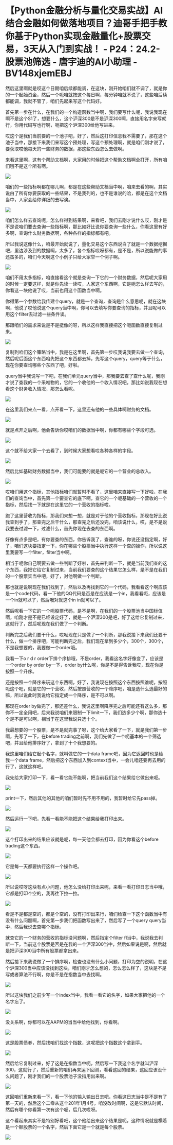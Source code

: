 # 【Python金融分析与量化交易实战】AI结合金融如何做落地项目？迪哥手把手教你基于Python实现金融量化+股票交易，3天从入门到实战！ - P24：24.2-股票池筛选 - 唐宇迪的AI小助理 - BV148xjemEBJ

然后这里啊就是哎这个日期咱后续都能调，在这块，刚开始咱们就不调了，就是你的一个起始资金，然后一个呃咱就按这个每日啊，每分钟咱就不说了，这些咱后续都能调，我就不管了，咱们先起来写这个代码好。

首先第一步在什么，在我们的一个构造函数当中啊，我们要写什么呢，我说我现在啊不是这个S1了，想要什么，这个沪深300是不是沪深300啊，直接用名字来写就行，你用代码写也行啊，呃把这个沪深300给他写进来。

哎这个是我们当前要的一个池子吧，好了，然后这打印信息我不需要了，那在这个池子当中，那接下来我们来写这个预处理，写这个预处理啊，就是咱们刚才说了，要获取哎他每天的一些财务的数据，那这些东西怎么去做啊。

来看这里啊，这有个帮助文档啊，大家用的时候把这个帮助文档啊全打开，所有咱们哦不是这个所有啊。

![](img/6a5875b706ed34c9618e8acfccb49a37_1.png)

咱们的一些指标啊都在哪儿啊，都是在这些帮助文档当中啊，咱来去看的啊，其实说白了所有你要获取的一些结果，不是我列的，也不是谁说的哈，都是在这个文档当中，人家会给你详细的去写诶。



![](img/6a5875b706ed34c9618e8acfccb49a37_3.png)

咱们怎么样去查询呢，怎么样得到结果啊，来看吧，我们去刚才说什么哎，刚才是不是说咱们要去查询一些指标啊，那比如好比说你要查询一些什么，你看这里有好多啊，查询什么财务数据啊，各种各样的指标都有吧。

所以我说这像什么，咱最开始就说了，量化交易这个东西说白了就是一个数据挖掘吧，里边涉及到的数据啊，太多了，各个指标哎呀都有，是不是，所以说能做的事还蛮多的，咱们今天啊这个小例子只给大家举一个例子啊。



![](img/6a5875b706ed34c9618e8acfccb49a37_5.png)

咱们不用太多指标，咱直接看这个就是查询一下它的一个财务数据，然后呢大家用的时候一定要这样，就是你先读一读哎，人家这个东西啊，它是呃怎么样去写的，你看这一块他说了哎，当前也用这个函数当中啊。

你得第一个参数给我传建个query，就是一个查询，查询是什么意思呢，就在这块啊，他说了哎他说这个query当中啊，你可以去填写你要查询的指标，并且呢可以用这个filter去过滤一些条件诶。

那跟咱们的需求来说是不是挺像的呀，所以这样我直接把这个呃函数直接复制过来。

![](img/6a5875b706ed34c9618e8acfccb49a37_7.png)

复制到咱们这个策略当中，我是在这里啊，首先第一步哎我说我要去做一个查询，然后呢后面这个东西咱先把这个东西都去掉，先写这个query，query等于什么，现在你要查询哪些个东西了吧，好啦。

query当中我说写一下吧，在我们单元query当中，那我要去查了查什么呢，我刚才说了查我的一个采唯物的，它的一个收他的一个收入情况吧，那比如说我现在想看这个财务收入情况，那怎么看呢。



![](img/6a5875b706ed34c9618e8acfccb49a37_9.png)

在这里我们来点一看，点开看一下，这里还有他的一些具体啊财务的文档。

![](img/6a5875b706ed34c9618e8acfccb49a37_11.png)

就是点开之后啊，他会告诉你哎咱们的数据当中啊，你都有哪些个字段可选。

![](img/6a5875b706ed34c9618e8acfccb49a37_13.png)

这个就不给大家一个去看了，到时候大家想看哎各种各样的字段。

![](img/6a5875b706ed34c9618e8acfccb49a37_15.png)

然后比如基础财务数据当中，我们可能要的就是呃它的一个营业的总收入。

![](img/6a5875b706ed34c9618e8acfccb49a37_17.png)

哎咱们用这个指标，其他指标咱们就暂时不看了，这里咱来直接写一下好啦，在我们的查询当中，首先第一个要查它的底下啊，查它的一个呃基础的一个营收的一个指标，然后找一下就是在这里它的一个营收的指标哎。

跑了这里营收为指标，那我们来想一想，就是对于他的个营收指标，那现在好比说我查到手了，那查完之后干什么，那查完之后还没完，咱该说什么，哎，是不是说我要去过滤一下，过滤什么，首先你现在去查的东西啊。

好像有点多是吧，有你要查的东西，你告诉我了，查谁的呀，你说还没指定啊，好了，咱们这块要指定一下，你在哪些个股票当中执行这样一个查的操作，所以说这里我要写一个filter，filter当中啊。

相当于呃你自己啊要去做一些判断了好啦，首先来判断一下，就是当前我们查的这个东西，我把它给它复制过来，当前我们要查的这个结果它怎么样，是不是在我们的一个股票实当中吧，好了，对他啊做一个判断。

那也就是说啊现在我们找到了，然后以及再找到它的一个代码，我看看这个啊应该是一个code代码，看一下他的QQ代码是否是在应该是一个in，我看看呃，应该是一个in就可以了，然后哦对就这个in in就可以了。

然后呢看一下它的一个呃股票代码，是不是啊，在我们的一个股票池当中国标值啊，咱刚才是不是已经设定好了，就是一个沪深300是吧，好了这给它复制过来，这就行了，然后呢现在我们做了一个判断。

判断完之后我们要干什么，哎呦现在只是做了一个判断，那我说接下来我们还要干什么，做一个排序吧，可能判断完之后，我们现在拿到多少个，300个，300个，不是我想要的，我要做一个order哦。

我看一下o r d r order下排个序排哦，不是order，我看这名字好像变了，应该是一个order by order by一下，order by什么呢，你是不是得告诉我哎，现在你是按照一个升序。

还是按照一个降序来玩这个东西啊，好了，我说现在按照这个东西按照谁呢，按照呃这个吧，就是它的一个营收，然后按照营收的一个降序吧，咱是选什么选最好的嘛，所以说此时我说给它指定成一个降序，是不可以啊。

那现在order by做完了，那还差什么，我说这里啊降序完之后可能还有这么多，那你不一定全用吧，后来我说咱们来限制一下limit一下，我们选多少个啊，那你选十个是不是可以啊，相当于在这里我说只选十个。

我最想要的一个股票，是不是就完事了呀，这个给大家看了一下，就是我们第一步啊，先写了一下，在before trading之前啊，我们先做了一个呃基本的一个筛选吧，并且给他排序好了，拿到了十个我想要的。

我这里咱们给它起个名字，就叫做它的一个data frame吧，因为它返回时也是给我一个data frame，然后把这个东西加入到context当中，一会儿咱还要再去用的行了，这就这样吧。

我先给大家打印一下，看一看它能不能啊，把当前我们这个结果给它做出来呃。

![](img/6a5875b706ed34c9618e8acfccb49a37_19.png)

print一下，然后其他的其他的咱们暂时先不用不用的，我暂时给它先pass掉。

![](img/6a5875b706ed34c9618e8acfccb49a37_21.png)

然后运行一下吧，先看一看能不能把这个结果给我打印出来。

![](img/6a5875b706ed34c9618e8acfccb49a37_23.png)

这个打印出来的结果应该就是呃，每一天他会都去打印，因为你看这个before trading这个东西。

![](img/6a5875b706ed34c9618e8acfccb49a37_25.png)

它是每一天都要执行这样一个操作吧。

![](img/6a5875b706ed34c9618e8acfccb49a37_27.png)

所以说哎呀这块有点小问题，他怎么没给打印出来呢，来看一看打印日志当中哦，它都是打印个空的，我再往下拉一拉。



![](img/6a5875b706ed34c9618e8acfccb49a37_29.png)

看是不是都是空的，都是个空的，没有打印出来行，咱们检查一下这个函数当中有没有什么问题啊，首先第一步我们把函数写出来了，然后写了一个query query当中，然后我说去查哪个指标。

就查它的一个财务的营收的指标没问题啊，然后指定个filter fl当中，我说我去判断一下，当前这个股票是否是在我的一个沪深300当中，然后如果说是啊，然后就是把沪深300当中所有股票都拿出来。

然后接下来我说做了一个排序啊，检查也没有什么小问题，打印为空的说明，在这个沪深300当中应该没找到这块，咱们刚才怎么想的，怎么怎么样了，这块是不是写或者算法不行啊，你是不是在指数当中去找啊。



![](img/6a5875b706ed34c9618e8acfccb49a37_31.png)

所以这块我们之前少写一个index当中，我看一看它的名字，如果大家把他的一个名字忘了。

![](img/6a5875b706ed34c9618e8acfccb49a37_33.png)

没关系啊，你都可以在AAPM的当当中给他找到，你看啊。

![](img/6a5875b706ed34c9618e8acfccb49a37_35.png)

这是股票债券，然后找咱们找这个指数，这呢把这个指数这个拿到手。

![](img/6a5875b706ed34c9618e8acfccb49a37_37.png)

然后给它复制过来，好了这是在指数当中呃，然后写一下我这个名字就叫沪深300，这就行了，然后重新的咱们再来运下回测，看看这回的结果，这回应该没什么问题了，刚才我们的一个股票池子没指用出来啊。



![](img/6a5875b706ed34c9618e8acfccb49a37_39.png)

这回咱们重新来看一下，看一下他的输入输出日志吧，你看这日志当中是不是有了第一天的，然后这个二零从这个201年1月4号，咱没改时间啊，这是它默认时间，然后有哪个你看第一次有这个呃，后几次哎呀。

这个看起来其实不是特别好看吧，这个他给出来这个结果是呃，这种情况就是横着是一个额股票的一个名字，然后下面它是一个就是每个股票。



![](img/6a5875b706ed34c9618e8acfccb49a37_41.png)